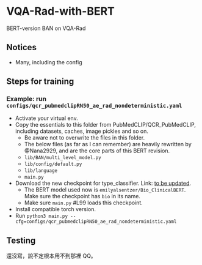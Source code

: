 # VQA-Rad-with-BERT
BERT-version BAN on VQA-Rad 

## Notices
- Many, including the config 

## Steps for training 

### Example: run `configs/qcr_pubmedclipRN50_ae_rad_nondeterministic.yaml`
- Activate your virtual env. 
- Copy the essentials to this folder from PubMedCLIP/QCR_PubMedCLIP, including datasets, caches, image pickles and so on. 
  - Be aware not to overwrite the files in this folder. 
  - The below files (as far as I can remember) are heavily rewritten by @Nana2929, and are the core parts of this BERT revision. 
  - `lib/BAN/multi_level_model.py`
  - `lib/config/default.py`
  - `lib/language`
  - `main.py`
- Download the new checkpoint for type_classifier. Link: [to be updated](). 
  - The BERT model used now is `emilyalsentzer/Bio_ClinicalBERT`. Make sure the checkpoint has `bio` in its name.
  - Make sure `main.py` #L99 loads this checkpoint. 
- Install compatible torch version. 
- Run `python3 main.py --cfg=configs/qcr_pubmedclipRN50_ae_rad_nondeterministic.yaml` 

## Testing
還沒寫，說不定根本用不到那裡 QQ。
